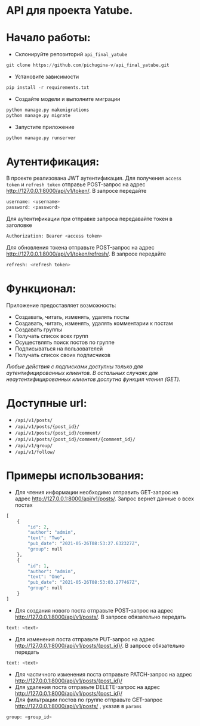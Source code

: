 # API для проекта Yatube. 


# Начало работы:
* Склонируйте репозиторий `api_final_yatube`
```python
git clone https://github.com/pichugina-v/api_final_yatube.git
```
* Установите зависимости
```python
pip install -r requirements.txt
```
* Создайте модели и выполните миграции
```python
python manage.py makemigrations
python manage.py migrate
```
* Запустите приложение
```python
python manage.py runserver
```


# Аутентификация:
В проекте реализована JWT аутентификация. Для получения `access token` и `refresh token` отправье POST-запрос на адрес http://127.0.0.1:8000/api/v1/token/. В запросе передайте
```python
username: <username> 
password: <password>
```


Для аутентификации при отправке запроса передавайте токен в заголовке
```python
Authorization: Bearer <access token>
```


Для обновления токена отправьте POST-запрос на адрес http://127.0.0.1:8000/api/v1/token/refresh/.
В запросе передайте
```python
refresh: <refresh token>
```


# Функционал:
Приложение предоставляет возможность:
* Создавать, читать, изменять, удалять посты
* Создавать, читать, изменять, удалять комментарии к постам
* Создавать группы
* Получать спиcок всех групп
* Осуществлять поиск постов по группе
* Подписываться на пользователей
* Получать список своих подписчиков

*Любые действия с подписками доступны только для аутентифицированных клиентов. В остальных случаях для неаутентифицированных клиентов доспутна функция чтения (GET).*


# Доступные url:
* `/api/v1/posts/`
* `/api/v1/posts/{post_id}/`
* `/api/v1/posts/{post_id}/comment/`
* `/api/v1/posts/{post_id}/comment/{comment_id}/`
* `/api/v1/group/`
* `/api/v1/follow/`


# Примеры использования:
* Для чтения информации необходимо отправить GET-запрос на адрес http://127.0.0.1:8000/api/v1/posts/. Запрос вернет данные о всех постах
```python
[
    {
        "id": 2,
        "author": "admin",
        "text": "Two",
        "pub_date": "2021-05-26T08:53:27.632327Z",
        "group": null
    },
    {
        "id": 1,
        "author": "admin",
        "text": "One",
        "pub_date": "2021-05-26T08:53:03.277467Z",
        "group": null
    }
]
```

* Для создания нового поста отправьте POST-запрос на адрес http://127.0.0.1:8000/api/v1/posts/. В запросе обязательно передать
```python
text: <text>
```
* Для изменения поста отправьте PUT-запрос на адрес http://127.0.0.1:8000/api/v1/posts/{post_id}/. В запросе обязательно передать
```python
text: <text>
```
* Для частичного изменения поста отправьте PATCH-запрос на адрес http://127.0.0.1:8000/api/v1/posts/{post_id}/
* Для удаления поста отправьте DELETE-запрос на адрес http://127.0.0.1:8000/api/v1/posts/{post_id}/
* Для фильтрации постов по группе отправьте GET-запрос http://127.0.0.1:8000/api/v1/posts/ , указав в `params`
```python
group: <group_id>
```
